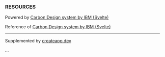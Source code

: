 ### RESOURCES

Powered by [Carbon Design system by IBM (Svelte)](https://github.com/carbon-design-system/carbon-components-svelte/)

Reference of [Carbon Design system by IBM (Svelte)](https://carbon-components-svelte.onrender.com/)

---

Supplemented by [createapp.dev](https://createapp.dev/)

...

